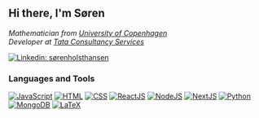 <h2> Hi there, I'm Søren</h2>
<p><em>
  Mathematician from <a href="https://www.ku.dk/english/">University of Copenhagen</a><br>
  Developer at <a href="https://www.tcs.com/">Tata Consultancy Services</a>
</em></p>

[![Linkedin: sørenholsthansen](https://img.shields.io/badge/-Søren_Holst_Hansen-blue?style=for-the-badge&logo=Linkedin&logoColor=white&link=https://www.linkedin.com/in/søren-holst-hansen/)](https://www.linkedin.com/in/søren-holst-hansen/)
<!--
[![GitHub Soren Holst Hansen](https://img.shields.io/github/followers/SorenHolstHansen?label=follow&style=social)](https://github.com/SorenHolstHansen)
-->

<h3>Languages and Tools</h3>

[![JavaScript](https://img.shields.io/badge/JavaScript-F7DF1E?style=for-the-badge&logo=JavaScript&logoColor=white&link=https://www.javascript.com/)](https://www.javascript.com/)
[![HTML](https://img.shields.io/badge/HTML-E34F26?style=for-the-badge&logo=HTML5&logoColor=white)]()
[![CSS](https://img.shields.io/badge/CSS-1572B6?style=for-the-badge&logo=CSS3&logoColor=white)]()
[![ReactJS](https://img.shields.io/badge/React-61DAFB?style=for-the-badge&logo=React&logoColor=white)](https://reactjs.org/)
[![NodeJS](https://img.shields.io/badge/Node.js-339933?style=for-the-badge&logo=Node.js&logoColor=white)](https://nodejs.org/en/)
[![NextJS](https://img.shields.io/badge/Next.js-000?style=for-the-badge&logo=Next.js&logoColor=white)](https://nextjs.org/)
[![Python](https://img.shields.io/badge/Python-3776AB?style=for-the-badge&logo=Python&logoColor=white)](https://www.python.org/)
[![MongoDB](https://img.shields.io/badge/MondoDB-47A248?style=for-the-badge&logo=MongoDB&logoColor=white)](https://www.mongodb.com/)
[![LaTeX](https://img.shields.io/badge/LaTeX-008080?style=for-the-badge&logo=LaTeX&logoColor=white)](https://www.latex-project.org/get/)



<!--
**SorenHolstHansen/SorenHolstHansen** is a ✨ _special_ ✨ repository because its `README.md` (this file) appears on your GitHub profile.

Here are some ideas to get you started:

- 🔭 I’m currently working on ...
- 🌱 I’m currently learning ...
- 👯 I’m looking to collaborate on ...
- 🤔 I’m looking for help with ...
- 💬 Ask me about ...
- 📫 How to reach me: ...
- 😄 Pronouns: ...
- ⚡ Fun fact: ...
-->

